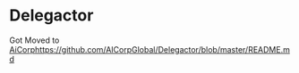 # Delegactor

Got Moved to [AiCorp](https://github.com/AICorpGlobal/Delegactor/blob/master/README.md)https://github.com/AICorpGlobal/Delegactor/blob/master/README.md
